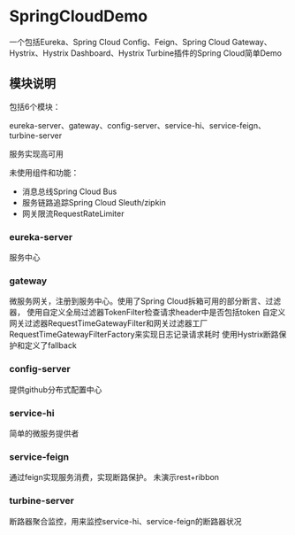 # SpringCloudDemo
一个包括Eureka、Spring Cloud Config、Feign、Spring Cloud Gateway、Hystrix、Hystrix Dashboard、Hystrix Turbine插件的Spring Cloud简单Demo

## 模块说明

包括6个模块：

eureka-server、gateway、config-server、service-hi、service-feign、turbine-server

服务实现高可用

未使用组件和功能：
- 消息总线Spring Cloud Bus
- 服务链路追踪Spring Cloud Sleuth/zipkin
- 网关限流RequestRateLimiter

### eureka-server

服务中心

### gateway

微服务网关，注册到服务中心。使用了Spring Cloud拆箱可用的部分断言、过滤器，
使用自定义全局过滤器TokenFilter检查请求header中是否包括token
自定义网关过滤器RequestTimeGatewayFilter和网关过滤器工厂RequestTimeGatewayFilterFactory来实现日志记录请求耗时
使用Hystrix断路保护和定义了fallback

### config-server

提供github分布式配置中心

### service-hi

简单的微服务提供者

### service-feign

通过feign实现服务消费，实现断路保护。
未演示rest+ribbon

### turbine-server

断路器聚合监控，用来监控service-hi、service-feign的断路器状况

